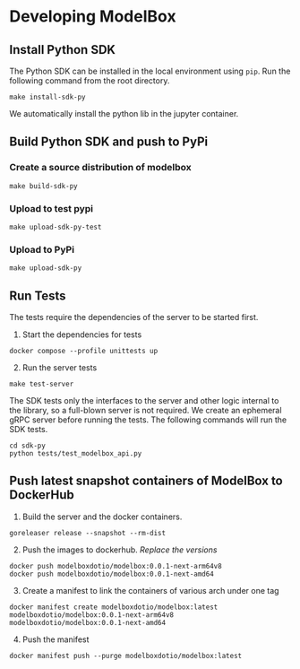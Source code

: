 # Developing ModelBox


## Install Python SDK

The Python SDK can be installed in the local environment using `pip`. Run the following command from the root directory.

```
make install-sdk-py
```

We automatically install the python lib in the jupyter container.

## Build Python SDK and push to PyPi

### Create a source distribution of modelbox
```
make build-sdk-py
```

### Upload to test pypi
```
make upload-sdk-py-test
```


### Upload to PyPi
```
make upload-sdk-py
```


## Run Tests

The tests require the dependencies of the server to be started first. 

1. Start the dependencies for tests
```
docker compose --profile unittests up
```

2. Run the server tests
```
make test-server
```

The SDK tests only the interfaces to the server and other logic internal to the library, so a full-blown server is not required. We create an ephemeral gRPC server before running the tests. The following commands will run the SDK tests.

```
cd sdk-py
python tests/test_modelbox_api.py
```

## Push latest snapshot containers of ModelBox to DockerHub

1. Build the server and the docker containers.
```
goreleaser release --snapshot --rm-dist
```

2. Push the images to dockerhub. *Replace the versions*
```
docker push modelboxdotio/modelbox:0.0.1-next-arm64v8
docker push modelboxdotio/modelbox:0.0.1-next-amd64
```

3. Create a manifest to link the containers of various arch under one tag
```
docker manifest create modelboxdotio/modelbox:latest modelboxdotio/modelbox:0.0.1-next-arm64v8 modelboxdotio/modelbox:0.0.1-next-amd64
```

4. Push the manifest
```
docker manifest push --purge modelboxdotio/modelbox:latest
```